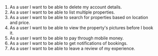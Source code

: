 1. As a user I want to be able to delete my account details.
2. As a user I want to be able to list multiple properties.
3. As a user I want to be able to search for properties based on location and price.
4. As a user I want to be able to view the property's pictures before I book it.
5. As a user I want to be able to pay through mobile money.
6. As a user I want to be able to get notifications of bookings.
7. As a user I want to be able to leave a review of my experience.